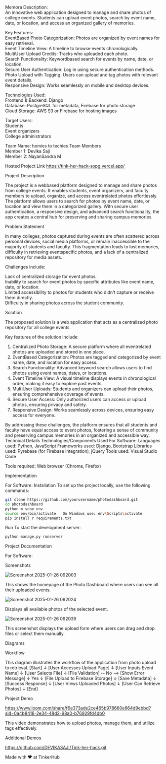 
 Memora
Description:  
An innovative web application designed to manage and share photos of college events. Students can upload event photos, search by event name, date, or location, and access an organized gallery of memories.

Key Features:  
 EventBased Photo Categorization: Photos are organized by event names for easy retrieval.  
 Event Timeline View: A timeline to browse events chronologically.  
 MultiUser Upload Credits: Tracks who uploaded each photo.  
 Search Functionality: Keywordbased search for events by name, date, or location.  
 Secure User Authentication: Log in using secure authentication methods.  
 Photo Upload with Tagging: Users can upload and tag photos with relevant event details.  
 Responsive Design: Works seamlessly on mobile and desktop devices.  

Technologies Used:  
 Frontend & Backend: Django  
 Database: PostgreSQL for metadata, Firebase for photo storage  
 Cloud Storage: AWS S3 or Firebase for hosting images  

Target Users:  
 Students  
 Event organizers  
 College administrators  

Team Name: homies to techies
Team Members  
 Member 1: Devika Saji  
 Member 2: NayanSandra M  

 Hosted Project Link
https://tink-her-hack-sopg.vercel.app/


 Project Description  
 
The project is a webbased platform designed to manage and share photos from college events. It enables students, event organizers, and faculty members to upload, organize, and access eventrelated photos effortlessly. The platform allows users to search for photos by event name, date, or location and view them in a categorized gallery. With secure user authentication, a responsive design, and advanced search functionality, the app creates a central hub for preserving and sharing campus memories.


 Problem Statement  
 
In many colleges, photos captured during events are often scattered across personal devices, social media platforms, or remain inaccessible to the majority of students and faculty. This fragmentation leads to lost memories, difficulty in retrieving eventspecific photos, and a lack of a centralized repository for media assets.  

Challenges include:  

 Lack of centralized storage for event photos.  
 Inability to search for event photos by specific attributes like event name, date, or location.  
 Limited accessibility to photos for students who didn't capture or receive them directly.  
 Difficulty in sharing photos across the student community.

 Solution 
 
The proposed solution is a web application that acts as a centralized photo repository for all college events.  

Key features of the solution include:  

1. Centralized Photo Storage: A secure platform where all eventrelated photos are uploaded and stored in one place.  
2. EventBased Categorization: Photos are tagged and categorized by event name, date, and location for easy access.  
3. Search Functionality: Advanced keyword search allows users to find photos using event names, dates, or locations.  
4. Event Timeline View: A visual timeline displays events in chronological order, making it easy to explore past events.  
5. MultiUser Uploads: Students and organizers can upload their photos, ensuring comprehensive coverage of events.  
6. Secure User Access: Only authorized users can access or upload photos, ensuring privacy and safety.  
7. Responsive Design: Works seamlessly across devices, ensuring easy access for everyone.
     

By addressing these challenges, the platform ensures that all students and faculty have equal access to event photos, fostering a sense of community and preserving campus memories in an organized and accessible way.
 Technical Details
 Technologies/Components Used
 For Software:
 Languages used: Python, JavaScript
 Frameworks used: Django, Bootstrap
 Libraries used: Pyrebase (for Firebase integration), jQuery
 Tools used: Visual Studio Code
  
 Tools required:
   Web browser (Chrome, Firefox)


 Implementation
 
 For Software:
 Installation
To set up the project locally, use the following commands:

```bash
git clone https://github.com/yourusername/photodashboard.git
cd photodashboard
python m venv env
source env/bin/activate   On Windows use: env\Scripts\activate
pip install r requirements.txt
```

 Run
To start the development server:

```bash
python manage.py runserver
```

 Project Documentation

 For Software:

 Screenshots 
 
 ![Screenshot 2025-01-26 092003](https://github.com/user-attachments/assets/535fb18c-9009-4105-be20-52acca79faeb)

 
This shows the homepage of the Photo Dashboard where users can see all their uploaded events.

 ![Screenshot 2025-01-26 092024](https://github.com/user-attachments/assets/a516b978-cc2c-4fb1-8dff-e6ba51bb3a9b)

 Displays all available photos of the selected event. 

![Screenshot 2025-01-26 092039](https://github.com/user-attachments/assets/b1e2752f-1368-4c54-99af-2276557814ac)

This screenshot displays the upload form where users can drag and drop files or select them manually.

 
 
 Diagrams
 
Workflow 

This diagram illustrates the workflow of the application from photo upload to retrieval.
[Start] 
   ↓
[User Accesses Upload Page]
   ↓
[User Inputs Event Name]
   ↓
[User Selects File]
   ↓
[File Validation] -- No --> [Show Error Message]
   ↓
Yes
   ↓
[File Upload to Firebase Storage]
   ↓
[Save Metadata]
   ↓
[Success Response]
   ↓
[User Views Uploaded Photos]
   ↓
[User Can Retrieve Photos]
   ↓
[End]


 Project Demo
 

https://www.loom.com/share/f6e373ade2ce465b978660e664d9ebbd?sid=0a4b8418-2e34-48d2-98a0-b76929fd4db0
 

This video demonstrates how to upload photos, manage them, and utilize tags effectively.

 Additional Demos
 
https://github.com/DEVIKASAJI/Tink-her-hack.git

Made with ❤️ at TinkerHub



